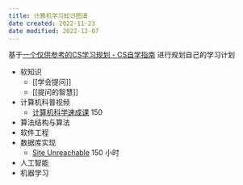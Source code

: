 ```yaml
---
title: 计算机学习知识图谱
date created: 2022-11-23
date modified: 2022-12-07
---
```


基于[一个仅供参考的CS学习规划 - CS自学指南](https://csdiy.wiki/CS%E5%AD%A6%E4%B9%A0%E8%A7%84%E5%88%92/) 进行规划自己的学习计划

+ 软知识
	+ [[学会提问]]
	+ [[提问的智慧]]
+ 计算机科普视频
	+ [计算机科学速成课](https://www.bilibili.com/video/BV1EW411u7th/) 150
+ 算法结构与算法
+ 软件工程
+ 数据库实现
	+ [Site Unreachable](https://csdiy.wiki/%E6%95%B0%E6%8D%AE%E5%BA%93%E7%B3%BB%E7%BB%9F/CS122/) 150 小时
+ 人工智能
+ 机器学习
